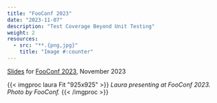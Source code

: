 ```yaml
---
title: "FooConf 2023"
date: "2023-11-07"
description: "Test Coverage Beyond Unit Testing"
weight: 2
resources:
  - src: "**.{png,jpg}"
    title: "Image #:counter"
---
```


[Slides](/pdf/fooconf-fi.pdf) for [FooConf 2023](https://www.fooconf.fi/), November 2023

{{< imgproc laura Fit "925x925" >}}
<em>Laura presenting at FooConf 2023. Photo by FooConf.
</em>
{{< /imgproc >}}
